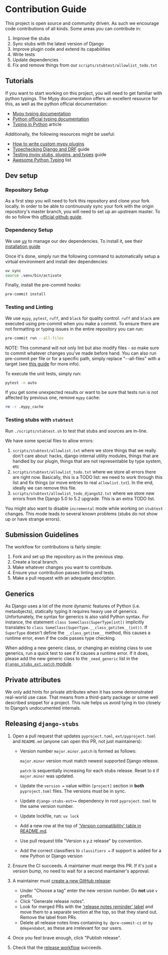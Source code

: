 # Contribution Guide

This project is open source and community driven. As such we encourage code contributions of all kinds. Some areas you can contribute in:

1. Improve the stubs
2. Sync stubs with the latest version of Django
3. Improve plugin code and extend its capabilities
4. Write tests
5. Update dependencies
6. Fix and remove things from our `scripts/stubtest/allowlist_todo.txt`

## Tutorials

If you want to start working on this project, you will need to get familiar with python typings.
The Mypy documentation offers an excellent resource for this, as well as the python official documentation:

- [Mypy typing documentation](https://mypy.readthedocs.io/en/stable/#overview-type-system-reference)
- [Python official typing documentation](https://docs.python.org/3/library/typing.html)
- [Typing in Python](https://inventwithpython.com/blog/2019/11/24/type-hints-for-busy-python-programmers/) article

Additionally, the following resources might be useful:

- [How to write custom mypy plugins](https://mypy.readthedocs.io/en/stable/extending_mypy.html)
- [Typechecking Django and DRF](https://sobolevn.me/2019/08/typechecking-django-and-drf) guide
- [Testing mypy stubs, plugins, and types](https://sobolevn.me/2019/08/testing-mypy-types) guide
- [Awesome Python Typing](https://github.com/typeddjango/awesome-python-typing) list

## Dev setup

### Repository Setup

As a first step you will need to fork this repository and clone your fork locally.
In order to be able to continuously sync your fork with the origin repository's master branch, you will need to set up an upstream master.
To do so follow this [official github guide](https://docs.github.com/en/free-pro-team@latest/github/collaborating-with-issues-and-pull-requests/syncing-a-fork).

### Dependency Setup

We use [uv](https://github.com/astral-sh/uv) to manage our dev dependencies.
To install it, see their [installation guide](https://docs.astral.sh/uv/getting-started/installation/)

Once it's done, simply run the following command to automatically setup a virtual environment and install dev dependencies:

```bash
uv sync
source .venv/bin/activate
```

Finally, install the pre-commit hooks:

```bash
pre-commit install
```

### Testing and Linting

We use `mypy`, `pytest`, `ruff`, and `black` for quality control. `ruff` and `black` are executed using pre-commit when you make a commit.
To ensure there are not formatting or typing issues in the entire repository you can run:

```bash
pre-commit run --all-files
```

NOTE: This command will not only lint but also modify files - so make sure to commit whatever changes you've made before hand.
You can also run pre-commit per file or for a specific path, simply replace "--all-files" with a target (see [this guide](https://codeburst.io/tool-your-django-project-pre-commit-hooks-e1799d84551f) for more info).

To execute the unit tests, simply run:

```bash
pytest -n auto
```

If you get some unexpected results or want to be sure that tests run is not affected by previous one, remove `mypy` cache:

```bash
rm -r .mypy_cache
```

### Testing stubs with `stubtest`

Run `./scripts/stubtest.sh` to test that stubs and sources are in-line.

We have some special files to allow errors:

1. `scripts/stubtest/allowlist.txt` where we store things that we really don't care about: hacks, django internal utility modules, things that are handled by our plugin, things that are not representable by type system, etc
2. `scripts/stubtest/allowlist_todo.txt` where we store all errors there are right now. Basically, this is a TODO list: we need to work through this list and fix things (or move entries to real `allowlist.txt`). In the end, ideally we can remove this file.
3. `scripts/stubtest/allowlist_todo_django52.txt` where we store new errors from the Django 5.0 to 5.2 upgrade. This is an extra TODO list.

You might also want to disable `incremental` mode while working on `stubtest` changes.
This mode leads to several known problems (stubs do not show up or have strange errors).

## Submission Guidelines

The workflow for contributions is fairly simple:

1. Fork and set up the repository as in the previous step.
2. Create a local branch.
3. Make whatever changes you want to contribute.
4. Ensure your contribution passes linting and tests.
5. Make a pull request with an adequate description.

## Generics

As Django uses a lot of the more dynamic features of Python (i.e. metaobjects), statically typing it requires heavy use of generics.
Unfortunately, the syntax for generics is also valid Python syntax.
For instance, the statement `class SomeClass(SuperType[int])` implicitly translates to `class SomeClass(SuperType.__class_getitem__(int))`.
If `SuperType` doesn't define the `__class_getitem__` method, this causes a runtime error, even if the code passes type checking.

When adding a new generic class, or changing an existing class to use generics, run a quick test to see if it causes a runtime error.
If it does, please add the new generic class to the `_need_generic` list in the [`django_stubs_ext.patch` module](https://github.com/typeddjango/django-stubs/blob/master/ext/django_stubs_ext/patch.py).

## Private attributes

We only add hints for private attributes when it has some demonstrated real-world use case.
That means from a third-party package or some well described snippet for a project.
This rule helps us avoid tying in too closely to Django’s undocumented internals.

## Releasing `django-stubs`

1. Open a pull request that updates `pyproject.toml`, `ext/pyproject.toml` and `README.md`
   (anyone can open this PR, not just maintainers):

    - Version number `major.minor.patch` is formed as follows:

      `major.minor` version must match newest supported Django release.

      `patch` is sequentially increasing for each stubs release. Reset to `0` if `major.minor` was updated.

    - Update the `version =` value within `[project]` section in **both** `pyproject.toml` files. The versions must be in sync.
    - Update `django-stubs-ext>=` dependency in root `pyproject.toml` to the same version number.
    - Update lockfile, run: `uv lock`
    - Add a new row at the top of ['Version compatibility' table in README.md](README.md#version-compatibility).
    - Use pull request title "Version x.y.z release" by convention.
    - Add the correct classifiers to `classifiers =` if support is added for a new Python or Django version

2. Ensure the CI succeeds. A maintainer must merge this PR. If it's just a version bump, no need
   to wait for a second maintainer's approval.

3. A maintainer must [сreate a new GitHub release](https://github.com/typeddjango/django-stubs/releases/new):

    - Under "Choose a tag" enter the new version number. Do **not** use `v` prefix.
    - Click "Generate release notes".
    - Look for merged PRs with the ['release notes reminder' label](https://github.com/typeddjango/django-stubs/issues?q=is%3Aopen+is%3Aissue+label%3A%22release+notes+reminder%22)
      and move them to a separate section at the top, so that they stand out. Remove the label from PRs.
    - Delete all release notes lines containing `by @pre-commit-ci` or `by @dependabot`, as these
      are irrelevant for our users.

4. Once you feel brave enough, click "Publish release".

5. Check that the [release workflow](https://github.com/typeddjango/django-stubs/actions/workflows/release.yml) succeeds.

